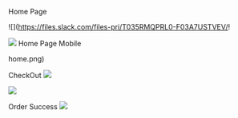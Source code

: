 Home Page 

![](https://files.slack.com/files-pri/T035RMQPRL0-F03A7USTVEV/!

![](https://files.slack.com/files-pri/T035RMQPRL0-F039NM260B0/cart.png)
 Home Page Mobile 

[](https://files.slack.com/files-pri/T035RMQPRL0-F039NLZQUDU/mobile.png)home.png)

CheckOut 
![](https://files.slack.com/files-pri/T035RMQPRL0-F039NM06G22/checkout.png)


![](https://files.slack.com/files-pri/T035RMQPRL0-F039ENEH70F/mobile_-checkout.png)


Order Success 
![](https://files.slack.com/files-pri/T035RMQPRL0-F039VARQ3L3/web_-_order_placed.png)